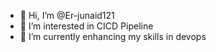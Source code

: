 - 👋 Hi, I’m @Er-junaid121
- 👀 I’m interested in CICD Pipeline
- 🌱 I’m currently enhancing my skills in devops
  

<!---
Er-junaid121/Er-junaid121 is a ✨ special ✨ repository because its `README.md` (this file) appears on your GitHub profile.
You can click the Preview link to take a look at your changes.
--->
